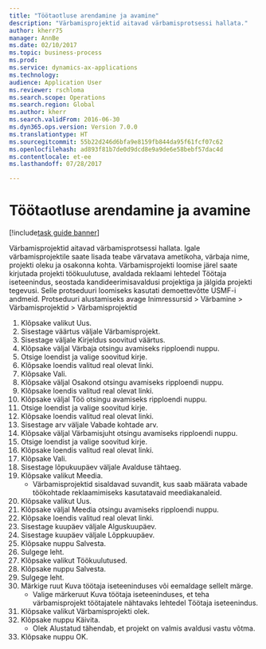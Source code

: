 ```yaml
--- 
title: "Töötaotluse arendamine ja avamine"
description: "Värbamisprojektid aitavad värbamisprotsessi hallata."
author: kherr75
manager: AnnBe
ms.date: 02/10/2017
ms.topic: business-process
ms.prod: 
ms.service: dynamics-ax-applications
ms.technology: 
audience: Application User
ms.reviewer: rschloma
ms.search.scope: Operations
ms.search.region: Global
ms.author: kherr
ms.search.validFrom: 2016-06-30
ms.dyn365.ops.version: Version 7.0.0
ms.translationtype: HT
ms.sourcegitcommit: 55b22d246d6bfa9e8159fb844da95f61fcf07c62
ms.openlocfilehash: ad893f81b7de0d9dcd8e9a9de6e58bebf57dac4d
ms.contentlocale: et-ee
ms.lasthandoff: 07/28/2017

---
```

# <a name="develop-and-open-a-job-requisition"></a>Töötaotluse arendamine ja avamine

[!include[task guide banner](../../includes/task-guide-banner.md)]

Värbamisprojektid aitavad värbamisprotsessi hallata. Igale värbamisprojektile saate lisada teabe värvatava ametikoha, värbaja nime, projekti oleku ja osakonna kohta. Värbamisprojekti loomise järel saate kirjutada projekti töökuulutuse, avaldada reklaami lehtedel Töötaja iseteenindus, seostada kandideerimisavaldusi projektiga ja jälgida projekti tegevusi. Selle protseduuri loomiseks kasutati demoettevõtte USMF-i andmeid. Protseduuri alustamiseks avage Inimressursid > Värbamine > Värbamisprojektid > Värbamisprojektid

1. Klõpsake valikut Uus.
2. Sisestage väärtus väljale Värbamisprojekt.
3. Sisestage väljale Kirjeldus soovitud väärtus.
4. Klõpsake väljal Värbaja otsingu avamiseks ripploendi nuppu.
5. Otsige loendist ja valige soovitud kirje.
6. Klõpsake loendis valitud real olevat linki.
7. Klõpsake Vali.
8. Klõpsake väljal Osakond otsingu avamiseks ripploendi nuppu.
9. Klõpsake loendis valitud real olevat linki.
10. Klõpsake väljal Töö otsingu avamiseks ripploendi nuppu.
11. Otsige loendist ja valige soovitud kirje.
12. Klõpsake loendis valitud real olevat linki.
13. Sisestage arv väljale Vabade kohtade arv.
14. Klõpsake väljal Värbamisjuht otsingu avamiseks ripploendi nuppu.
15. Otsige loendist ja valige soovitud kirje.
16. Klõpsake loendis valitud real olevat linki.
17. Klõpsake Vali.
18. Sisestage lõpukuupäev väljale Avalduse tähtaeg.
19. Klõpsake valikut Meedia.
    * Värbamisprojektid sisaldavad suvandit, kus saab määrata vabade töökohtade reklaamimiseks kasutatavaid meediakanaleid.  
20. Klõpsake valikut Uus.
21. Klõpsake väljal Meedia otsingu avamiseks ripploendi nuppu.
22. Klõpsake loendis valitud real olevat linki.
23. Sisestage kuupäev väljale Alguskuupäev.
24. Sisestage kuupäev väljale Lõppkuupäev.
25. Klõpsake nuppu Salvesta.
26. Sulgege leht.
27. Klõpsake valikut Töökuulutused.
28. Klõpsake nuppu Salvesta.
29. Sulgege leht.
30. Märkige ruut Kuva töötaja iseteeninduses või eemaldage sellelt märge.
    * Valige märkeruut Kuva töötaja iseteeninduses, et teha värbamisprojekt töötajatele nähtavaks lehtedel Töötaja iseteenindus.  
31. Klõpsake valikut Värbamisprojekti olek.
32. Klõpsake nuppu Käivita.
    * Olek Alustatud tähendab, et projekt on valmis avaldusi vastu võtma.  
33. Klõpsake nuppu OK.


